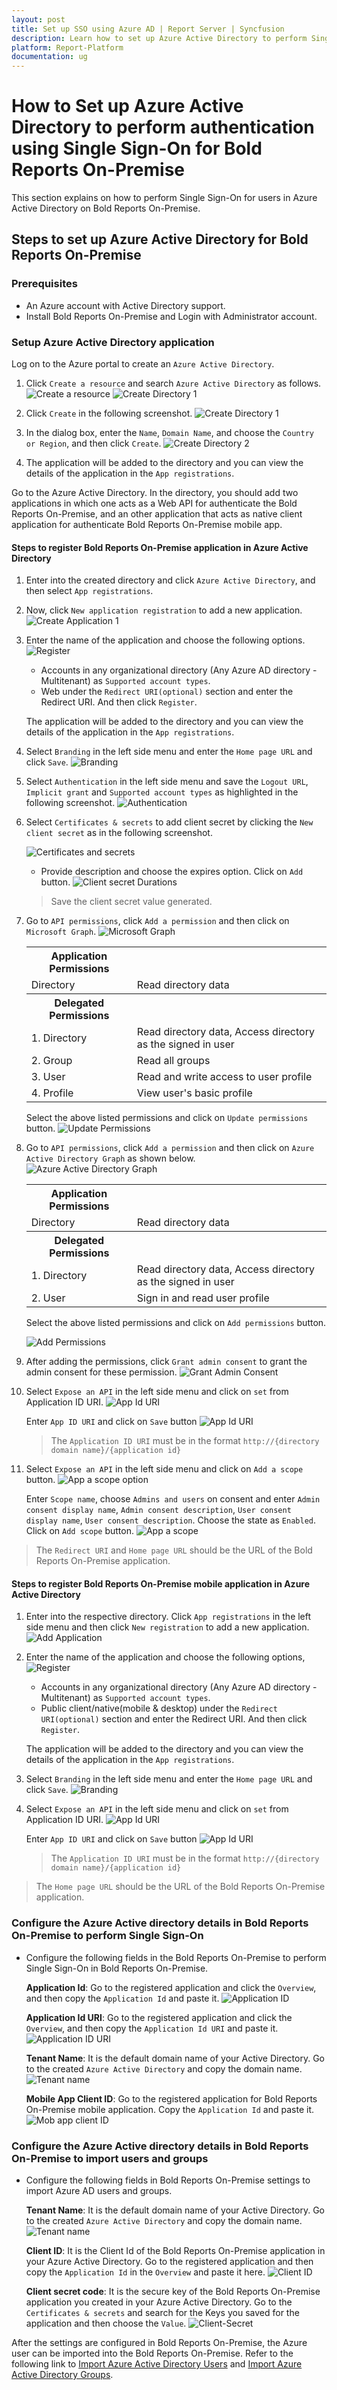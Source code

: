 ```yaml
---
layout: post
title: Set up SSO using Azure AD | Report Server | Syncfusion
description: Learn how to set up Azure Active Directory to perform Single Sign-On in Bold Reports On-Premise Edition.
platform: Report-Platform
documentation: ug
---
```


# How to Set up Azure Active Directory to perform authentication using Single Sign-On for Bold Reports On-Premise

This section explains on how to perform Single Sign-On for users in Azure Active Directory on Bold Reports On-Premise.

## Steps to set up Azure Active Directory for Bold Reports On-Premise

### Prerequisites

* An Azure account with Active Directory support.
* Install Bold Reports On-Premise and Login with Administrator account.

### Setup Azure Active Directory application

Log on to the Azure portal to create an `Azure Active Directory`.

1. Click `Create a resource` and search `Azure Active Directory` as follows.
    ![Create a resource](/static/assets/on-premise/images/how-to/create-resource-option.png)
    ![Create Directory 1](/static/assets/on-premise/images/how-to/create-resource.png)

2. Click `Create` in the following screenshot.
    ![Create Directory 1](/static/assets/on-premise/images/how-to/ad-create.png)

3. In the dialog box, enter the `Name`, `Domain Name`, and choose the `Country or Region`, and then click `Create`.
    ![Create Directory 2](/static/assets/on-premise/images/how-to/ad-create1-1.png)

4. The application will be added to the directory and you can view the details of the application in the `App registrations`.

Go to the Azure Active Directory. In the directory, you should add two applications in which one acts as a Web API for authenticate the Bold Reports On-Premise, and an other application that acts as native client application for authenticate Bold Reports On-Premise mobile app.

#### Steps to register Bold Reports On-Premise application in Azure Active Directory

1. Enter into the created directory and click `Azure Active Directory`, and then select `App registrations`.

2. Now, click `New application registration` to add a new application.
    ![Create Application 1](/static/assets/on-premise/images/how-to/add-application-1.png)

3. Enter the name of the application and choose the following options.
    ![Register](/static/assets/on-premise/images/how-to/register-option.png)

   * Accounts in any organizational directory (Any Azure AD directory - Multitenant) as `Supported account types`.
   * Web under the `Redirect URI(optional)` section and enter the Redirect URI. And then click `Register`.

   The application will be added to the directory and you can view the details of the application in the `App registrations`.

4. Select `Branding` in the left side menu and enter the `Home page URL` and click `Save`.
    ![Branding](/static/assets/on-premise/images/how-to/branding.png)

5. Select `Authentication` in the left side menu and save the `Logout URL`, `Implicit grant` and `Supported account types` as highlighted in the following screenshot.
    ![Authentication](/static/assets/on-premise/images/how-to/authentication.png)

6. Select `Certificates & secrets` to add client secret by clicking the `New client secret` as in the following screenshot.

    ![Certificates and secrets](/static/assets/on-premise/images/how-to/certificates-and-secrets.png)

    * Provide description and choose the expires option. Click on `Add` button.
     ![Client secret Durations](/static/assets/on-premise/images/how-to/client-secret-duration.png)

    >Save the client secret value generated.

7. Go to `API permissions`, click `Add a permission` and then click on `Microsoft Graph`.
    ![Microsoft Graph](/static/assets/on-premise/images/how-to/microsoft-graph.png)

   <table>
     <tr>
     <th><b>Application Permissions</b></th>
     <th></th>
     </tr>
     <tr>
     <td> Directory <td>Read directory data</td></td>
     </tr>
     <tr>
     <th><b>Delegated Permissions</b></th>
     <th></th>
     </tr>
     <tr>
     <td> 1. Directory <td>Read directory data, Access directory as the signed in user</td></td>
     </tr>
     <tr>
     <td>2. Group <td>Read all groups</td></td>
     </tr>
     <tr>
     <td>3. User <td>Read and write access to user profile</td></td>
     </tr>
      <tr>
     <td>4. Profile <td>View user's basic profile</td></td>
     </tr>
     </table>

    Select the above listed permissions and click on `Update permissions` button.
    ![Update Permissions](/static/assets/on-premise/images/how-to/update-permissions.png)

8. Go to `API permissions`, click `Add a permission` and then click on `Azure Active Directory Graph` as shown below.
    ![Azure Active Directory Graph](/static/assets/on-premise/images/how-to/azure-active-directory-graph.png)

    <table>
    <tr>
     <th>Application Permissions</th>
     <th></th>
     </tr>
     <tr>
     <td>Directory <td>Read directory data</td></td>
     </tr>
     <tr>
     <th><b>Delegated Permissions</b></th>
     <th></th>
     </tr>
     <tr>
     <td> 1. Directory <td>Read directory data, Access directory as the signed in user</td></td>
     </tr>
     <tr>
     <td>2. User <td>Sign in and read user profile</td></td>
     </tr>
    </table>

    Select the above listed permissions and click on `Add permissions` button.

    ![Add Permissions](/static/assets/on-premise/images/how-to/add-permissions.png)

9. After adding the permissions, click `Grant admin consent` to grant the admin consent for these permission.
    ![Grant Admin Consent](/static/assets/on-premise/images/how-to/grant-admin-consent.png)

10. Select `Expose an API` in the left side menu and click on `set` from Application ID URI.
    ![App Id URI](/static/assets/on-premise/images/how-to/set.png)

    Enter `App ID URI` and click on `Save` button
    ![App Id URI](/static/assets/on-premise/images/how-to/app-id-uri-save.png)

    >The `Application ID URI` must be in the format `http://{directory domain name}/{application id}`

11. Select `Expose an API` in the left side menu and click on `Add a scope` button.
    ![App a scope option](/static/assets/on-premise/images/how-to/add-a-scope-option.png)

    Enter `Scope name`, choose `Admins and users` on consent and enter `Admin consent display name`, `Admin consent description`, `User consent display name`, `User consent description`. Choose the state as `Enabled`. Click on `Add scope` button.
    ![App a scope](/static/assets/on-premise/images/how-to/add-a-scope-button.png)

>The `Redirect URI` and `Home page URL` should be the URL of the Bold Reports On-Premise application.

#### Steps to register Bold Reports On-Premise mobile application in Azure Active Directory

1. Enter into the respective directory. Click `App registrations` in the left side menu and then click `New registration` to add a new application.
   ![Add Application](/static/assets/on-premise/images/how-to/add-application-1.png)

2. Enter the name of the application and choose the following options,
   ![Register](/static/assets/on-premise/images/how-to/register-option-mob.png)

    * Accounts in any organizational directory (Any Azure AD directory - Multitenant) as `Supported account types`.
    * Public client/native(mobile & desktop) under the `Redirect URI(optional)` section and enter the Redirect URI. And then click `Register`.

    The application will be added to the directory and you can view the details of the application in the `App registrations`.

3. Select `Branding` in the left side menu and enter the `Home page URL` and click `Save`.
    ![Branding](/static/assets/on-premise/images/how-to/branding.png)

4. Select `Expose an API` in the left side menu and click on `set` from Application ID URI.
![App Id URI](/static/assets/on-premise/images/how-to/set.png)

    Enter `App ID URI` and click on `Save` button
   ![App Id URI](/static/assets/on-premise/images/how-to/app-id-uri-save.png)

    >The `Application ID URI` must be in the format `http://{directory domain name}/{application id}`

>The `Home page URL` should be the URL of the Bold Reports On-Premise application.

### Configure the Azure Active directory details in Bold Reports On-Premise to perform Single Sign-On

* Configure the following fields in the Bold Reports On-Premise to perform Single Sign-On in Bold Reports On-Premise.

   **Application Id**: Go to the registered application and click the `Overview`, and then copy the `Application Id` and paste it.
    ![Application ID](/static/assets/on-premise/images/how-to/client-id.png)

   **Application Id URI**: Go to the registered application and click the `Overview`, and then copy the `Application Id URI` and paste it.
   ![Application ID URI](/static/assets/on-premise/images/how-to/app-id.png)

   **Tenant Name**: It is the default domain name of your Active Directory. Go to the created `Azure Active Directory` and copy the domain name.
    ![Tenant name](/static/assets/on-premise/images/how-to/tenant-name.png)

   **Mobile App Client ID**: Go to the registered application for Bold Reports On-Premise mobile application. Copy the `Application Id` and paste it.
    ![Mob app client ID](/static/assets/on-premise/images/how-to/mob-app-client-id.png)

### Configure the Azure Active directory details in Bold Reports On-Premise to import users and groups

* Configure the following fields in Bold Reports On-Premise settings to import Azure AD users and groups.

   **Tenant Name**: It is the default domain name of your Active Directory. Go to the created `Azure Active Directory` and copy the domain name.
     ![Tenant name](/static/assets/on-premise/images/how-to/tenant-name.png)

   **Client ID**: It is the Client Id of the Bold Reports On-Premise application in your Azure Active Directory. Go to the registered application and then copy the `Application Id` in the `Overview` and paste it here.
     ![Client ID](/static/assets/on-premise/images/how-to/client-id.png)

    **Client secret code**: It is the secure key of the Bold Reports On-Premise application you created in your Azure Active Directory. Go to the `Certificates & secrets` and search for the Keys you saved for the application and then choose the `Value`.
     ![Client-Secret](/static/assets/on-premise/images/how-to/client-secret-value.png)

After the settings are configured in Bold Reports On-Premise, the Azure user can be imported into the Bold Reports On-Premise. Refer to the following link to [Import Azure Active Directory Users](/administrator-guide/manage-users/users/import-users/import-azure-active-directory-users/) and [Import Azure Active Directory Groups](/administrator-guide/manage-users/groups/import-groups/import-azure-active-directory-groups/).